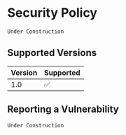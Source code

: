 # Security Policy
`Under Construction`

## Supported Versions

| Version | Supported          |
| ------- | ------------------ |
|   1.0   | :white_check_mark: |

## Reporting a Vulnerability

`Under Construction`